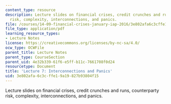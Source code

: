 ```yaml
---
content_type: resource
description: Lecture slides on financial crises, credit crunches and runs, counterparty
  risk, complexity, interconnections, and panics.
file: /courses/14-09-financial-crises-january-iap-2016/3e802afa6c3cffe19a19827b93804f15_MIT14_09IAP16_lec7_edited.pdf
file_type: application/pdf
learning_resource_types:
- Lecture Notes
license: https://creativecommons.org/licenses/by-nc-sa/4.0/
ocw_type: OCWFile
parent_title: Lecture Notes
parent_type: CourseSection
parent_uid: 4e32b339-61f6-e5ff-b11c-7661708f0d24
resourcetype: Document
title: 'Lecture 7: Interconnections and Panics'
uid: 3e802afa-6c3c-ffe1-9a19-827b93804f15
---
```

Lecture slides on financial crises, credit crunches and runs, counterparty risk, complexity, interconnections, and panics.